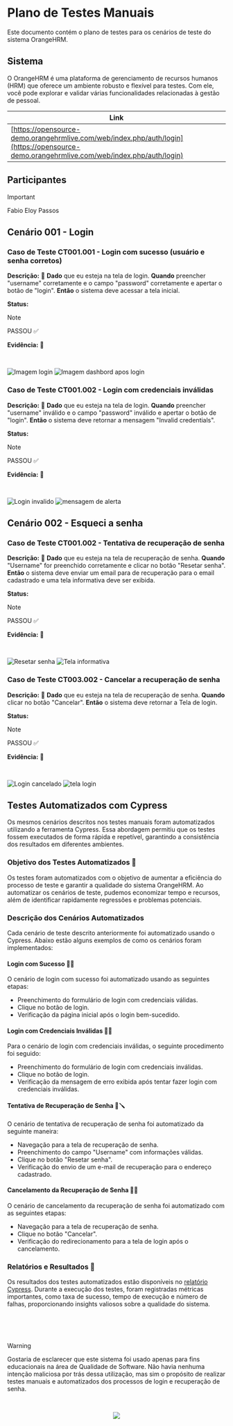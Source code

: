# Plano de Testes Manuais

Este documento contém o plano de testes para os cenários de teste do sistema OrangeHRM.

## Sistema

O OrangeHRM é uma plataforma de gerenciamento de recursos humanos (HRM) que oferece um ambiente robusto e flexível para testes. Com ele, você pode explorar e validar várias funcionalidades relacionadas à gestão de pessoal.

| Link          |
| ------------- |
| [https://opensource-demo.orangehrmlive.com/web/index.php/auth/login](https://opensource-demo.orangehrmlive.com/web/index.php/auth/login) |

## Participantes

> [!IMPORTANT]
> Fabio Eloy Passos 

## Cenário 001 - Login

### Caso de Teste CT001.001 - Login com sucesso (usuário e senha corretos)

**Descrição:** 📃
**Dado** que eu esteja na tela de login. **Quando** preencher "username" corretamente e o campo "password" corretamente e apertar o botão de "login". **Então** o sistema deve acessar a tela inicial.

**Status:** 

> [!NOTE]
> PASSOU ✅

**Evidência:** 📸

<br>

![Imagem login](./Caso%20de%20Testes/img/login.png)
![Imagem dashbord apos login](./Caso%20de%20Testes/img/Dashbord.png)

### Caso de Teste CT001.002 - Login com credenciais inválidas

**Descrição:** 📃
**Dado** que eu esteja na tela de login. **Quando** preencher "username" inválido e o campo "password" inválido e apertar o botão de "login". **Então** o sistema deve retornar a mensagem "Invalid credentials".

**Status:** 

> [!NOTE]
> PASSOU ✅

**Evidência:** 📸

<br>

![Login invalido](./Caso%20de%20Testes/img/loginInvalida.png)
![mensagem de alerta](./Caso%20de%20Testes/img/image.png)

## Cenário 002 - Esqueci a senha

### Caso de Teste CT001.002 - Tentativa de recuperação de senha

**Descrição:** 📃
**Dado** que eu esteja na tela de recuperação de senha. **Quando** "Username" for preenchido corretamente e clicar no botão "Resetar senha". **Então** o sistema deve enviar um email para de recuperação para o email cadastrado e uma tela informativa deve ser exibida.

**Status:** 

> [!NOTE]
> PASSOU ✅

**Evidência:** 📸

<br>

![Resetar senha](./Caso%20de%20Testes/img/resetar.png)
![Tela informativa](./Caso%20de%20Testes/img/info.png)

### Caso de Teste CT003.002 - Cancelar a recuperação de senha

**Descrição:** 📃
**Dado** que eu esteja na tela de recuperação de senha. **Quando** clicar no botão "Cancelar". **Então** o sistema deve retornar a Tela de login.

**Status:** 

> [!NOTE]
> PASSOU ✅

**Evidência:** 📸

<br>

![Login cancelado](./Caso%20de%20Testes/img/cancel.png)
![tela login](./Caso%20de%20Testes/img/telaLogin.png)

## Testes Automatizados com Cypress

Os mesmos cenários descritos nos testes manuais foram automatizados utilizando a ferramenta Cypress. Essa abordagem permitiu que os testes fossem executados de forma rápida e repetível, garantindo a consistência dos resultados em diferentes ambientes.

### Objetivo dos Testes Automatizados 📃

Os testes foram automatizados com o objetivo de aumentar a eficiência do processo de teste e garantir a qualidade do sistema OrangeHRM. Ao automatizar os cenários de teste, pudemos economizar tempo e recursos, além de identificar rapidamente regressões e problemas potenciais.

### Descrição dos Cenários Automatizados

Cada cenário de teste descrito anteriormente foi automatizado usando o Cypress. Abaixo estão alguns exemplos de como os cenários foram implementados:

#### Login com Sucesso 🔐✅

O cenário de login com sucesso foi automatizado usando as seguintes etapas:
- Preenchimento do formulário de login com credenciais válidas.
- Clique no botão de login.
- Verificação da página inicial após o login bem-sucedido.

#### Login com Credenciais Inválidas 🔐❌

Para o cenário de login com credenciais inválidas, o seguinte procedimento foi seguido:
- Preenchimento do formulário de login com credenciais inválidas.
- Clique no botão de login.
- Verificação da mensagem de erro exibida após tentar fazer login com credenciais inválidas.


#### Tentativa de Recuperação de Senha 🔑🪛

O cenário de tentativa de recuperação de senha foi automatizado da seguinte maneira:
- Navegação para a tela de recuperação de senha.
- Preenchimento do campo "Username" com informações válidas.
- Clique no botão "Resetar senha".
- Verificação do envio de um e-mail de recuperação para o endereço cadastrado.

#### Cancelamento da Recuperação de Senha 🔑❌

O cenário de cancelamento da recuperação de senha foi automatizado com as seguintes etapas:
- Navegação para a tela de recuperação de senha.
- Clique no botão "Cancelar".
- Verificação do redirecionamento para a tela de login após o cancelamento.

### Relatórios e Resultados 📝

Os resultados dos testes automatizados estão disponíveis no [relatório Cypress](https://fabiopassos10.github.io/OrangeHRM--Testes/). Durante a execução dos testes, foram registradas métricas importantes, como taxa de sucesso, tempo de execução e número de falhas, proporcionando insights valiosos sobre a qualidade do sistema.

<br>
<br>
<br>


> [!WARNING]
> Gostaria de esclarecer que este sistema foi usado apenas para fins educacionais na área de Qualidade de Software. Não havia nenhuma intenção maliciosa por trás dessa utilização, mas sim o propósito de realizar testes manuais e automatizados dos processos de login e recuperação de senha.



<br>

<p align="center">
<img src="http://img.shields.io/static/v1?label=STATUS&message=%20FINALIZADO&color=GREEN&style=for-the-badge"/>
</p>




